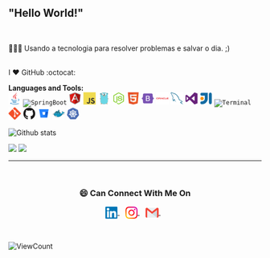 ## "Hello World!"
<br />

👨🏽‍💻 Usando a tecnologia para resolver problemas e salvar o dia. ;)
<br />
<br />

I :heart: GitHub :octocat:
<br />

**Languages and Tools:** 
<br />
<code><img height="25" src="https://raw.githubusercontent.com/devicons/devicon/master/icons/java/java-original.svg" title="Java"></code>
<code><img height="25" src="https://www.vectorlogo.zone/logos/springio/springio-icon.svg" title="SpringBoot"></code>
<code><img height="25" src="https://github.com/devicons/devicon/blob/master/icons/angularjs/angularjs-original.svg" title="Angular"></code>
<code><img height="25" src="https://github.com/devicons/devicon/blob/master/icons/javascript/javascript-original.svg" title="JavaScript"></code>
<code><img height="25" src="https://github.com/devicons/devicon/blob/master/icons/go/go-original.svg" title="Go"></code>
<code><img height="25" src="https://github.com/devicons/devicon/blob/master/icons/nodejs/nodejs-original.svg" title="NodeJS"></code>
<code><img height="25" src="https://github.com/devicons/devicon/blob/master/icons/html5/html5-original.svg" title="Html5"></code>
<code><img height="25" src="https://raw.githubusercontent.com/devicons/devicon/master/icons/bootstrap/bootstrap-plain.svg" title="Bootstrap"></code>
<code><img height="25" src="https://github.com/devicons/devicon/blob/master/icons/oracle/oracle-original.svg" title="Oracle"></code>
<code><img height="25" src="https://github.com/devicons/devicon/blob/master/icons/mysql/mysql-original.svg" title="MySQL"></code>
<code><img height="25" src="https://raw.githubusercontent.com/devicons/devicon/master/icons/visualstudio/visualstudio-plain.svg" title="VSCode"></code>
<code><img height="25" src="https://github.com/devicons/devicon/blob/master/icons/intellij/intellij-original.svg" title="Intelij"></code>
<code><img height="25" src="https://www.vectorlogo.zone/logos/gnu_bash/gnu_bash-icon.svg" title="Terminal"></code>
<code><img height="25" src="https://raw.githubusercontent.com/devicons/devicon/master/icons/git/git-original.svg" title="Git"></code>
<code><img height="25" src="https://raw.githubusercontent.com/devicons/devicon/master/icons/github/github-original.svg" title="GitHub"></code>
<code><img height="25" src="https://raw.githubusercontent.com/devicons/devicon/master/icons/bitbucket/bitbucket-original.svg" title="Bitbucket"></code>
<code><img height="25" src="https://raw.githubusercontent.com/devicons/devicon/master/icons/docker/docker-original.svg" title="Docker"></code>
<code><img height="25" src="https://raw.githubusercontent.com/devicons/devicon/master/icons/kubernetes/kubernetes-plain.svg" title="Kubernetes"></code>


![Github stats](https://github-readme-stats.vercel.app/api?username=dihsimon&theme=nord&show_icons=true&count_private=true)

![](https://github-profile-summary-cards.vercel.app/api/cards/repos-per-language?username=dihsimon&theme=nord_dark)
![](https://github-profile-summary-cards.vercel.app/api/cards/most-commit-language?username=dihsimon&theme=nord_dark)


<hr>
 
 <br>

  <div align="center">
  <h3><b>😄 Can Connect With Me On</b></h3>
  </div>
<p align="center">
<a href="https://www.linkedin.com/in/diegosimoncarmona/" target="_blank">
  <img align="center" alt="Darshan R | Linkedin" width="24px" src="https://github.com/SatYu26/SatYu26/blob/master/Assets/Linkedin.svg" />
</a> &nbsp;&nbsp;
<a href="https://www.instagram.com/dihsimon/" target="_blank">
  <img align="center" alt="Darshan R | Instagram" width="24px" src="https://github.com/SatYu26/SatYu26/blob/master/Assets/Instagram.svg" />
</a> &nbsp;&nbsp;
<a href="mailto:diegosimoncarmona@gmail.com" target="_blank">
  <img align="center" alt="Darshan R | Gmail" width="26px" src="https://github.com/SatYu26/SatYu26/blob/master/Assets/Gmail.svg" />
</a> &nbsp;&nbsp;
<p>
  
<br>

![ViewCount](https://views.whatilearened.today/views/github/dihsimon/views.svg)


